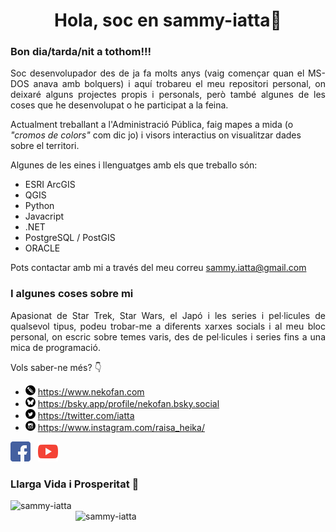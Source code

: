 <!--
### Hi there 👋


**sammy-iatta/sammy-iatta** is a ✨ _special_ ✨ repository because its `README.md` (this file) appears on your GitHub profile.

Here are some ideas to get you started:

- 🔭 I’m currently working on ...
- 🌱 I’m currently learning ...
- 👯 I’m looking to collaborate on ...
- 🤔 I’m looking for help with ...
- 💬 Ask me about ...
- 📫 How to reach me: ...
- 😄 Pronouns: ...
- ⚡ Fun fact: ...
-->
<h1 align="center">Hola, soc en sammy-iatta👋</h1>
<h3 align="left">Bon dia/tarda/nit a tothom!!!</h3>
<p align="justify">
Soc desenvolupador des de ja fa molts anys (vaig començar quan el MS-DOS anava amb bolquers) i aquí trobareu el meu repositori personal, on deixaré alguns projectes propis i personals, però també algunes de les coses que he desenvolupat o he participat a la feina.

Actualment treballant a l'Administració Pública, faig mapes a mida (o *"cromos de colors"* com dic jo) i visors interactius on visualitzar dades sobre el territori.

Algunes de les eines i llenguatges amb els que treballo són:

- ESRI ArcGIS
- QGIS
- Python
- Javacript
- .NET
- PostgreSQL / PostGIS
- ORACLE

Pots contactar amb mi a través del meu correu sammy.iatta@gmail.com
</p>

### I algunes coses sobre mi
<p align="justify">
Apasionat de Star Trek, Star Wars, el Japó i les series i pel·licules de qualsevol tipus, podeu trobar-me a diferents xarxes socials i al meu bloc personal, on escric sobre temes varis, des de pel·licules i series fins a una mica de programació. 

Vols saber-ne més? :point_down:
</p>

- <img title="Blogger" src="https://raw.githubusercontent.com/sammy-iatta/sammy-iatta/main/imatges/icona-blogger.svg" width="16" height="16"/> https://www.nekofan.com
- <img title="BlueSky" src="https://raw.githubusercontent.com/sammy-iatta/sammy-iatta/main/imatges/icona-bluesky.svg" width="16" height="16"/> https://bsky.app/profile/nekofan.bsky.social
- <img title="X / Twitter" src="https://raw.githubusercontent.com/sammy-iatta/sammy-iatta/main/imatges/icona-x-twitter.svg" width="16" height="16"/> https://twitter.com/iatta
- <img title="Instagram" src="https://raw.githubusercontent.com/sammy-iatta/sammy-iatta/main/imatges/icona-instagram.svg" width="16" height="16"/> https://www.instagram.com/raisa_heika/

[<img title="Facebook" src="https://raw.githubusercontent.com/sammy-iatta/sammy-iatta/main/imatges/icona-facebook.svg" width="32" height="32"/>](https://www.facebook.com/NekoFanBCN/)&nbsp;&nbsp;
[<img title="Youtube" src="https://raw.githubusercontent.com/sammy-iatta/sammy-iatta/main/imatges/icona-youtube.svg" width="32" height="32"/> ](https://www.youtube.com/user/SammyandRex)

### Llarga Vida i Prosperitat 🖖
<img width="400" align="left" src="https://github-readme-stats.vercel.app/api/top-langs?username=sammy-iatta&show_icons=true&locale=es&layout=compact" title="sammy-iatta" />
<img align="right" width="400" src="https://github-readme-streak-stats.herokuapp.com/?user=sammy-iatta&locale=ca" title="sammy-iatta" />
